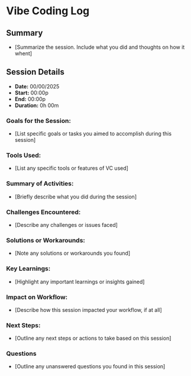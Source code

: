 # Vibe Coding Log

## Summary

- [Summarize the session. Include what you did and thoughts on how  it whent]

## Session Details

- **Date:** 00/00/2025
- **Start:** 00:00p
- **End:** 00:00p
- **Duration:** 0h 00m

### Goals for the Session:

- [List specific goals or tasks you aimed to accomplish during this session]

### Tools Used:

- [List any specific tools or features of VC used]

### Summary of Activities:

- [Briefly describe what you did during the session]

### Challenges Encountered:

- [Describe any challenges or issues faced]

### Solutions or Workarounds:

- [Note any solutions or workarounds you found]

### Key Learnings:

- [Highlight any important learnings or insights gained]

### Impact on Workflow:

- [Describe how this session impacted your workflow, if at all]

### Next Steps:

- [Outline any next steps or actions to take based on this session]

### Questions

- [Outline any unanswered questions you found in this session]



